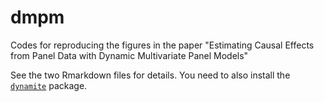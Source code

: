# dmpm
Codes for reproducing the figures in the paper "Estimating Causal Effects from Panel Data with Dynamic Multivariate Panel Models"

See the two Rmarkdown files for details. You need to also install the [`dynamite`](https://github.com/santikka/dynamite) package.
